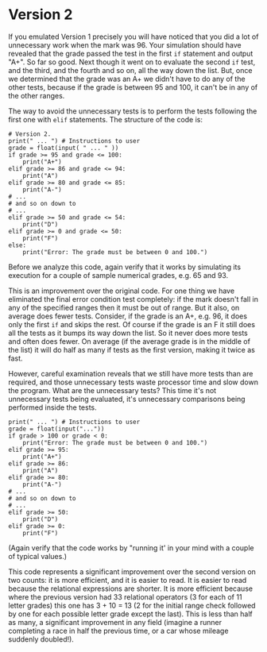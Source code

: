 # Version 2

If you emulated Version 1 precisely you will have noticed that you did a
lot of unnecessary work when the mark was 96. Your simulation should
have revealed that the grade passed the test in the first `if` statement
and output "A+". So far so good. Next though it went on to evaluate
the second `if` test, and the third, and the fourth and so on, all the
way down the list. But, once we determined that the grade was an A+ we
didn't have to do any of the other tests, because if the grade is
between 95 and 100, it can't be in any of the other ranges.

The way to avoid the unnecessary tests is to perform the tests following
the first one with `elif` statements. The structure of the code is:

    # Version 2.
    print(" ... ") # Instructions to user
    grade = float(input( " ... " ))
    if grade >= 95 and grade <= 100:
        print("A+")
    elif grade >= 86 and grade <= 94:
        print("A")
    elif grade >= 80 and grade <= 85:
        print("A-")
    # ...
    # and so on down to
    # ...
    elif grade >= 50 and grade <= 54:
        print("D")
    elif grade >= 0 and grade <= 50:
        print("F")
    else:
        print("Error: The grade must be between 0 and 100.")

Before we analyze this code, again verify that it works by simulating
its execution for a couple of sample numerical grades, e.g. 65 and 93.

This is an improvement over the original code. For one thing we have
eliminated the final error condition test completely: if the mark
doesn't fall in any of the specified ranges then it must be out of
range. But it also, on average does fewer tests. Consider, if the grade
is an A+, e.g. 96, it does only the first `if` and skips the rest. Of
course if the grade is an F it still does all the tests as it bumps its
way down the list. So it never does more tests and often does fewer. On
average (if the average grade is in the middle of the list) it will do
half as many if tests as the first version, making it twice as fast.

However, careful examination reveals that we still have more tests than
are required, and those unnecessary tests waste processor time and slow
down the program. What are the unnecessary tests? This time it's not
unnecessary tests being evaluated, it's unnecessary comparisons being
performed inside the tests.

    print(" ... ") # Instructions to user
    grade = float(input("..."))
    if grade > 100 or grade < 0:
        print("Error: The grade must be between 0 and 100.")
    elif grade >= 95:
        print("A+")
    elif grade >= 86:
        print("A")
    elif grade >= 80:
        print("A-")
    # ...
    # and so on down to
    # ...
    elif grade >= 50:
        print("D")
    elif grade >= 0:
        print("F")

(Again verify that the code works by "running it' in your mind with a
couple of typical values.)

This code represents a significant improvement over the second version
on two counts: it is more efficient, and it is easier to read. It is
easier to read because the relational expressions are shorter. It is
more efficient because where the previous version had 33 relational
operators (3 for each of 11 letter grades) this one has 3 + 10 = 13 (2
for the initial range check followed by one for each possible letter
grade except the last). This is less than half as many, a significant
improvement in any field (imagine a runner completing a race in half the
previous time, or a car whose mileage suddenly doubled!).
